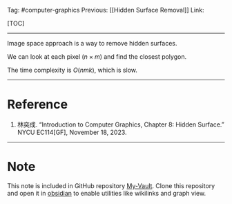 Tag: #computer-graphics 
Previous: [[Hidden Surface Removal]]
Link: 

[TOC]

---

Image space approach is a way to remove hidden surfaces.

We can look at each pixel ($n \times m$) and find the closest polygon.

The time complexity is $O(nmk)$, which is slow.

---

# Reference

1. 林奕成. “Introduction to Computer Graphics, Chapter 8: Hidden Surface.” NYCU EC114[GF], November 18, 2023.

---

# Note

This note is included in GitHub repository [My-Vault](https://github.com/LittleD3092/My-Vault.git). Clone this repository and open it in [obsidian](https://obsidian.md/) to enable utilities like wikilinks and graph view.